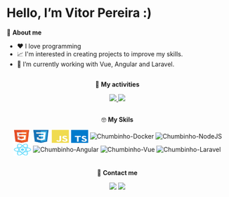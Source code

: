 # Hello, I’m Vitor Pereira :)

<div>
  
  🙂 **About me**
  
  <ul>
    <li> ❤️ I love programming</li>
    <li> 📈 I'm interested in creating projects to improve my skills.</li>
    <li> 📖 I’m currently working with Vue, Angular and Laravel.</li>
  </ul>
</div>

##

<div align="center">

  🚀 **My activities**

  <a href="https://github.com/Chumbinho1">
    <img height="180em" src="https://github-readme-stats.vercel.app/api?username=Chumbinho1&show_icons=true&theme=dracula&include_all_commits=true&count_private=true"/>
    <img height="180em" src="https://github-readme-stats.vercel.app/api/top-langs/?username=Chumbinho1&layout=compact&langs_count=7&theme=dracula"/>
  </a>
</div>

##
  
<div style="display: inline_block" align="center">  
  
  🤓 **My Skils**
  
  <img align="center" alt="Chumbinho-HTML" height="30" width="40" src="https://raw.githubusercontent.com/devicons/devicon/master/icons/html5/html5-original.svg">
  <img align="center" alt="Chumbinho-CSS" height="30" width="40" src="https://raw.githubusercontent.com/devicons/devicon/master/icons/css3/css3-original.svg">
  <img align="center" alt="Chumbinho-Js" height="30" width="40" src="https://raw.githubusercontent.com/devicons/devicon/master/icons/javascript/javascript-plain.svg">
  <img align="center" alt="Chumbinho-Ts" height="30" width="40" src="https://raw.githubusercontent.com/devicons/devicon/master/icons/typescript/typescript-plain.svg">
  <img align="center" alt="Chumbinho-Docker" height="30" width="40" src="https://cdn.jsdelivr.net/gh/devicons/devicon@latest/icons/docker/docker-original.svg" />
  <img align="center" alt="Chumbinho-NodeJS" height="30" width="40" src="https://cdn.jsdelivr.net/gh/devicons/devicon@latest/icons/nodejs/nodejs-original.svg" />
  <img align="center" alt="Chumbinho-React" height="30" width="40" src="https://raw.githubusercontent.com/devicons/devicon/master/icons/react/react-original.svg">
  <img align="center" alt="Chumbinho-Angular" height="30" width="40" src="https://cdn.jsdelivr.net/gh/devicons/devicon@latest/icons/angular/angular-original.svg" />
  <img align="center" alt="Chumbinho-Vue" height="30" width="40" src="https://cdn.jsdelivr.net/gh/devicons/devicon@latest/icons/vuejs/vuejs-original.svg" />
  <img align="center" alt="Chumbinho-Laravel" height="30" width="40" src="https://cdn.jsdelivr.net/gh/devicons/devicon@latest/icons/laravel/laravel-original.svg" />        
</div>
  
##

<div align="center">
  
  💬 **Contact me**
  
  <a href = "mailto:vitorpereira041019@gmail.com"><img src="https://img.shields.io/badge/-Gmail-%23333?style=for-the-badge&logo=gmail&logoColor=white" target="_blank"></a>
  <a href = "https://www.linkedin.com/in/vitor-pereira-chumbinho"><img src="https://img.shields.io/badge/linkedin-%230077B5.svg?&style=for-the-badge&logo=linkedin&logoColor=white" target="_blank"></a>
</div>
